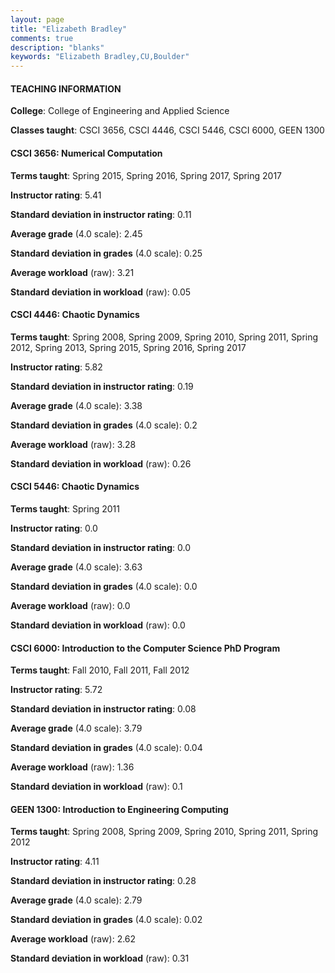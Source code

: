```yaml
---
layout: page
title: "Elizabeth Bradley" 
comments: true
description: "blanks"
keywords: "Elizabeth Bradley,CU,Boulder"
---
```

<head>
<script src="https://ajax.googleapis.com/ajax/libs/jquery/2.1.3/jquery.min.js"></script>
<script src="https://dl.dropboxusercontent.com/s/pc42nxpaw1ea4o9/highcharts.js?dl=0"></script>
<!-- <script src="../assets/js/highcharts.js"></script> -->
<style type="text/css">@font-face {
	font-family: "Bebas Neue";
	src: url(https://www.filehosting.org/file/details/544349/BebasNeue Regular.otf) format("opentype");
	}
	h1.Bebas { 
		font-family: "Bebas Neue", Verdana, Tahoma;
	}
</style>
</head>
	   
#### TEACHING INFORMATION

**College**: College of Engineering and Applied Science

**Classes taught**: CSCI 3656, CSCI 4446, CSCI 5446, CSCI 6000, GEEN 1300

#### CSCI 3656: Numerical Computation

**Terms taught**: Spring 2015, Spring 2016, Spring 2017, Spring 2017

**Instructor rating**: 5.41

**Standard deviation in instructor rating**: 0.11

**Average grade** (4.0 scale): 2.45

**Standard deviation in grades** (4.0 scale): 0.25

**Average workload** (raw): 3.21

**Standard deviation in workload** (raw): 0.05

#### CSCI 4446: Chaotic Dynamics

**Terms taught**: Spring 2008, Spring 2009, Spring 2010, Spring 2011, Spring 2012, Spring 2013, Spring 2015, Spring 2016, Spring 2017

**Instructor rating**: 5.82

**Standard deviation in instructor rating**: 0.19

**Average grade** (4.0 scale): 3.38

**Standard deviation in grades** (4.0 scale): 0.2

**Average workload** (raw): 3.28

**Standard deviation in workload** (raw): 0.26

#### CSCI 5446: Chaotic Dynamics

**Terms taught**: Spring 2011

**Instructor rating**: 0.0

**Standard deviation in instructor rating**: 0.0

**Average grade** (4.0 scale): 3.63

**Standard deviation in grades** (4.0 scale): 0.0

**Average workload** (raw): 0.0

**Standard deviation in workload** (raw): 0.0

#### CSCI 6000: Introduction to the Computer Science PhD Program

**Terms taught**: Fall 2010, Fall 2011, Fall 2012

**Instructor rating**: 5.72

**Standard deviation in instructor rating**: 0.08

**Average grade** (4.0 scale): 3.79

**Standard deviation in grades** (4.0 scale): 0.04

**Average workload** (raw): 1.36

**Standard deviation in workload** (raw): 0.1

#### GEEN 1300: Introduction to Engineering Computing

**Terms taught**: Spring 2008, Spring 2009, Spring 2010, Spring 2011, Spring 2012

**Instructor rating**: 4.11

**Standard deviation in instructor rating**: 0.28

**Average grade** (4.0 scale): 2.79

**Standard deviation in grades** (4.0 scale): 0.02

**Average workload** (raw): 2.62

**Standard deviation in workload** (raw): 0.31


